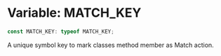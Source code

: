 # Variable: MATCH\_KEY

```ts
const MATCH_KEY: typeof MATCH_KEY;
```

A unique symbol key to mark classes method member as Match action.
